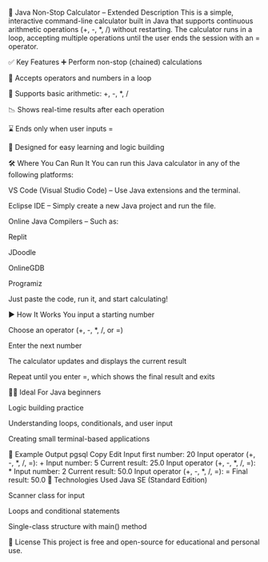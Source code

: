 🧮 Java Non-Stop Calculator – Extended Description
This is a simple, interactive command-line calculator built in Java that supports continuous arithmetic operations (+, -, *, /) without restarting. The calculator runs in a loop, accepting multiple operations until the user ends the session with an = operator.

✅ Key Features
➕ Perform non-stop (chained) calculations

🔁 Accepts operators and numbers in a loop

🔣 Supports basic arithmetic: +, -, *, /

📉 Shows real-time results after each operation

⌛ Ends only when user inputs =

🧠 Designed for easy learning and logic building

🛠️ Where You Can Run It
You can run this Java calculator in any of the following platforms:

VS Code (Visual Studio Code) – Use Java extensions and the terminal.

Eclipse IDE – Simply create a new Java project and run the file.

Online Java Compilers – Such as:

Replit

JDoodle

OnlineGDB

Programiz

Just paste the code, run it, and start calculating!

▶️ How It Works
You input a starting number

Choose an operator (+, -, *, /, or =)

Enter the next number

The calculator updates and displays the current result

Repeat until you enter =, which shows the final result and exits

👨‍🎓 Ideal For
Java beginners

Logic building practice

Understanding loops, conditionals, and user input

Creating small terminal-based applications

📂 Example Output
pgsql
Copy
Edit
Input first number: 20
Input operator (+, -, *, /, =): +
Input number: 5
Current result: 25.0
Input operator (+, -, *, /, =): *
Input number: 2
Current result: 50.0
Input operator (+, -, *, /, =): =
Final result: 50.0
🧰 Technologies Used
Java SE (Standard Edition)

Scanner class for input

Loops and conditional statements

Single-class structure with main() method

📝 License
This project is free and open-source for educational and personal use.
